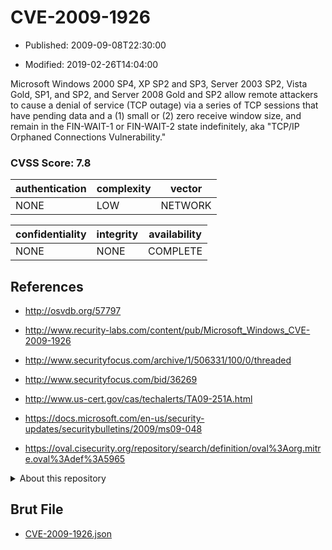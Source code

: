 # CVE-2009-1926

- Published: 2009-09-08T22:30:00

- Modified: 2019-02-26T14:04:00

Microsoft Windows 2000 SP4, XP SP2 and SP3, Server 2003 SP2, Vista Gold, SP1, and SP2, and Server 2008 Gold and SP2 allow remote attackers to cause a denial of service (TCP outage) via a series of TCP sessions that have pending data and a (1) small or (2) zero receive window size, and remain in the FIN-WAIT-1 or FIN-WAIT-2 state indefinitely, aka "TCP/IP Orphaned Connections Vulnerability."

### CVSS Score: **7.8**

| authentication | complexity | vector |
| --- | --- | --- |
| NONE | LOW | NETWORK |

| confidentiality | integrity | availability |
| --- | --- | --- |
| NONE | NONE | COMPLETE |

## References

* http://osvdb.org/57797

* http://www.recurity-labs.com/content/pub/Microsoft_Windows_CVE-2009-1926

* http://www.securityfocus.com/archive/1/506331/100/0/threaded

* http://www.securityfocus.com/bid/36269

* http://www.us-cert.gov/cas/techalerts/TA09-251A.html

* https://docs.microsoft.com/en-us/security-updates/securitybulletins/2009/ms09-048

* https://oval.cisecurity.org/repository/search/definition/oval%3Aorg.mitre.oval%3Adef%3A5965

<details>
<summary>About this repository</summary> 

  This repository is part of the project [Live Hack CVE](https://github.com/Live-Hack-CVE). Main website can be found [www.live-hack.org](https://www.live-hack.org) 
  
  Made by [Sn0wAlice](https://github.com/Sn0wAlice) for the people that care about security and need to have a feed of the latest CVEs. Hope you enjoy it, don't forget to star the repo and follow me on [Twitter](https://twitter.com/Sn0wAlice) and [Github](https://github.com/Sn0wAlice). And that is my [personnal website](https://www.alice-snow.me/)

  - [Home Page](https://github.com/Live-Hack-CVE)
  - [Framework](https://github.com/Live-Hack-CVE/cve-framework)
  - [CVE database](https://github.com/Live-Hack-CVE/full_database)
  - [Changelog](https://github.com/Live-Hack-CVE/Changelog)
</details>

## Brut File

* [CVE-2009-1926.json](https://raw.githubusercontent.com/Live-Hack-CVE/full_database/main/cves/2009/CVE-2009-1926.json)

